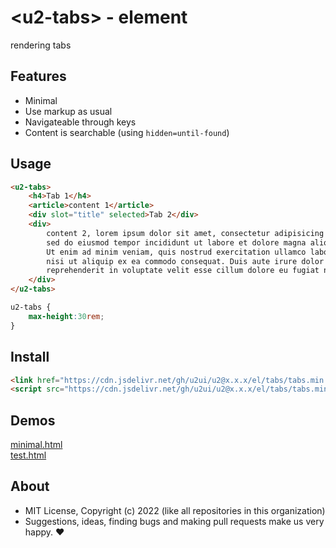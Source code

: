 # &lt;u2-tabs&gt; - element
rendering tabs

## Features

- Minimal
- Use markup as usual
- Navigateable through keys
- Content is searchable (using `hidden=until-found`)

## Usage

```html
<u2-tabs>
    <h4>Tab 1</h4>
    <article>content 1</article>
    <div slot="title" selected>Tab 2</div>
    <div>
        content 2, lorem ipsum dolor sit amet, consectetur adipisicing elit
        sed do eiusmod tempor incididunt ut labore et dolore magna aliqua.
        Ut enim ad minim veniam, quis nostrud exercitation ullamco laboris
        nisi ut aliquip ex ea commodo consequat. Duis aute irure dolor in
        reprehenderit in voluptate velit esse cillum dolore eu fugiat nulla
    </div>
</u2-tabs>
```

```css
u2-tabs {
    max-height:30rem;
}
```

## Install

```html
<link href="https://cdn.jsdelivr.net/gh/u2ui/u2@x.x.x/el/tabs/tabs.min.css" rel=stylesheet>
<script src="https://cdn.jsdelivr.net/gh/u2ui/u2@x.x.x/el/tabs/tabs.min.js" type=module></script>
```

## Demos

[minimal.html](http://gcdn.li/u2ui/u2@main/el/tabs/tests/minimal.html)  
[test.html](http://gcdn.li/u2ui/u2@main/el/tabs/tests/test.html)  

## About

- MIT License, Copyright (c) 2022 <u2> (like all repositories in this organization) <br>
- Suggestions, ideas, finding bugs and making pull requests make us very happy. ♥

